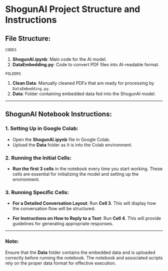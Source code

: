 # ShogunAI Project Structure and Instructions

## File Structure:

`CODES`
1. **ShogunAI.ipynb**: Main code for the AI model.
2. **DataEmbedding.py**: Code to convert PDF files into AI-readable format.

`FOLDERS`
1. **Clean Data**: Manually cleaned PDFs that are ready for processing by `DataEmbedding.py`.
2. **Data**: Folder containing embedded data fed into the ShogunAI model.

---

## ShogunAI Notebook Instructions:

### 1. **Setting Up in Google Colab**:
   - Open the **ShogunAI.ipynb** file in Google Colab.
   - Upload the **Data** folder as it is into the Colab environment.

### 2. **Running the Initial Cells**:
   - **Run the first 3 cells** in the notebook every time you start working. These cells are essential for initializing the model and setting up the environment.

### 3. **Running Specific Cells**:

   - **For a Detailed Conversation Layout**: 
        Run **Cell 3**. This will display how the conversation flow will be structured.

   - **For Instructions on How to Reply to a Text**: 
        Run **Cell 4**. This will provide guidelines for generating appropriate responses.

---

### Note:
Ensure that the **Data** folder contains the embedded data and is uploaded correctly before running the notebook. The notebook and associated scripts rely on the proper data format for effective execution.
